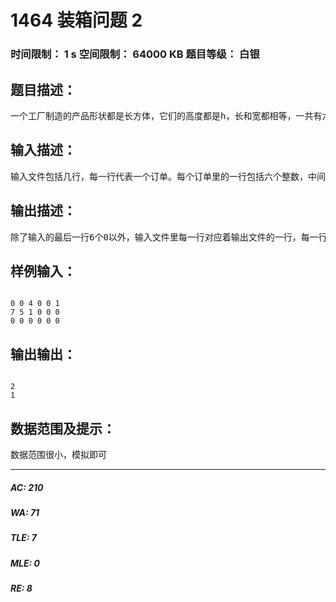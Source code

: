 # 1464 装箱问题 2   
### 时间限制： 1 s     空间限制： 64000 KB     题目等级： 白银  
## 题目描述：  

<pre>
一个工厂制造的产品形状都是长方体，它们的高度都是h，长和宽都相等，一共有六个型号，他们的长宽分别为1*1, 2*2, 3*3, 4*4, 5*5, 6*6。这些产品通常使用一个 6*6*h 的长方体包裹包装然后邮寄给客户。因为邮费很贵，所以工厂要想方设法的减小每个订单运送时的包裹数量。他们很需要有一个好的程序帮他们解决这个问题从而节省费用。现在这个程序由你来设计。 
</pre>
  
  
## 输入描述：  

<pre>
输入文件包括几行，每一行代表一个订单。每个订单里的一行包括六个整数，中间用空格隔开，分别为1*1至6*6这六种产品的数量。输入文件将以6个0组成的一行结尾。
</pre>
  
  
## 输出描述：  

<pre>
除了输入的最后一行6个0以外，输入文件里每一行对应着输出文件的一行，每一行输出一个整数代表对应的订单所需的最小包裹数。
</pre>
  
  
## 样例输入：  

<pre><code>
0 0 4 0 0 1  
7 5 1 0 0 0  
0 0 0 0 0 0
</code></pre>
  
  
## 输出输出：  

<pre><code>
2  
1
</code></pre>
  
  
## 数据范围及提示：  

<pre>
数据范围很小，模拟即可
</pre>
  
  
***  

##### AC: 210  
##### WA: 71  
##### TLE: 7  
##### MLE: 0  
##### RE: 8  
